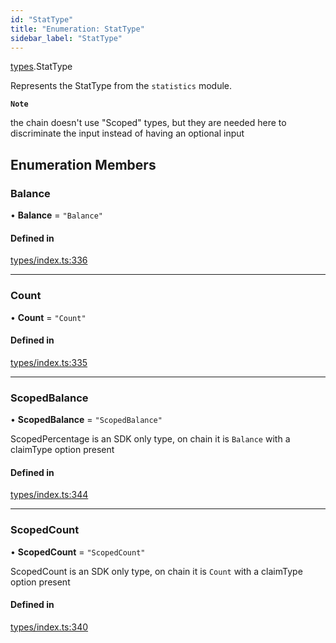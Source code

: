 ```yaml
---
id: "StatType"
title: "Enumeration: StatType"
sidebar_label: "StatType"
---
```


[types](../../../modules/Types/Types.md).StatType

Represents the StatType from the `statistics` module.

**`Note`**

 the chain doesn't use "Scoped" types, but they are needed here to discriminate the input instead of having an optional input

## Enumeration Members

### Balance

• **Balance** = ``"Balance"``

#### Defined in

[types/index.ts:336](https://github.com/PolymeshAssociation/polymesh-sdk/blob/b6f9fb883/src/types/index.ts#L336)

___

### Count

• **Count** = ``"Count"``

#### Defined in

[types/index.ts:335](https://github.com/PolymeshAssociation/polymesh-sdk/blob/b6f9fb883/src/types/index.ts#L335)

___

### ScopedBalance

• **ScopedBalance** = ``"ScopedBalance"``

ScopedPercentage is an SDK only type, on chain it is `Balance` with a claimType option present

#### Defined in

[types/index.ts:344](https://github.com/PolymeshAssociation/polymesh-sdk/blob/b6f9fb883/src/types/index.ts#L344)

___

### ScopedCount

• **ScopedCount** = ``"ScopedCount"``

ScopedCount is an SDK only type, on chain it is `Count` with a claimType option present

#### Defined in

[types/index.ts:340](https://github.com/PolymeshAssociation/polymesh-sdk/blob/b6f9fb883/src/types/index.ts#L340)
